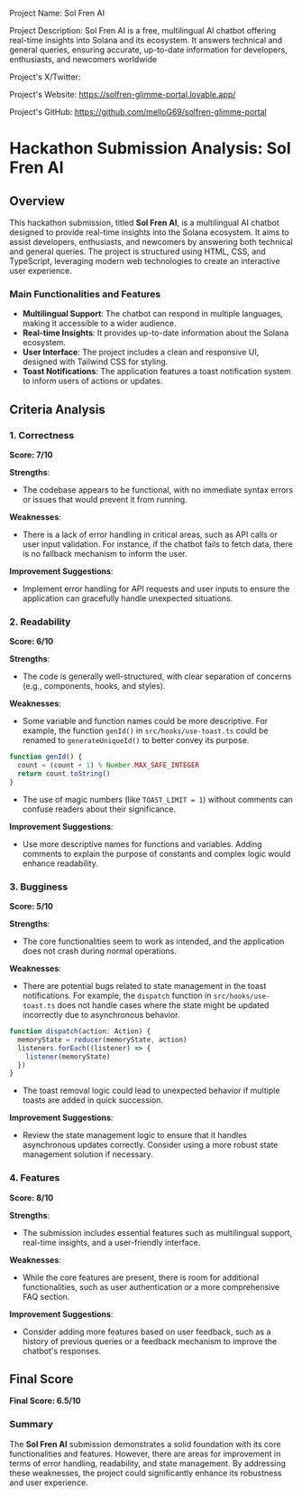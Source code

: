 
Project Name: Sol Fren AI


Project Description: Sol Fren AI is a free, multilingual AI chatbot offering real-time insights into Solana and its ecosystem. It answers technical and general queries, ensuring accurate, up-to-date information for developers, enthusiasts, and newcomers worldwide


Project's X/Twitter: 


Project's Website: https://solfren-glimme-portal.lovable.app/


Project's GitHub: https://github.com/melloG69/solfren-glimme-portal






# Hackathon Submission Analysis: Sol Fren AI

## Overview
This hackathon submission, titled **Sol Fren AI**, is a multilingual AI chatbot designed to provide real-time insights into the Solana ecosystem. It aims to assist developers, enthusiasts, and newcomers by answering both technical and general queries. The project is structured using HTML, CSS, and TypeScript, leveraging modern web technologies to create an interactive user experience.

### Main Functionalities and Features
- **Multilingual Support**: The chatbot can respond in multiple languages, making it accessible to a wider audience.
- **Real-time Insights**: It provides up-to-date information about the Solana ecosystem.
- **User Interface**: The project includes a clean and responsive UI, designed with Tailwind CSS for styling.
- **Toast Notifications**: The application features a toast notification system to inform users of actions or updates.

## Criteria Analysis

### 1. Correctness
**Score: 7/10**

**Strengths**:
- The codebase appears to be functional, with no immediate syntax errors or issues that would prevent it from running.

**Weaknesses**:
- There is a lack of error handling in critical areas, such as API calls or user input validation. For instance, if the chatbot fails to fetch data, there is no fallback mechanism to inform the user.

**Improvement Suggestions**:
- Implement error handling for API requests and user inputs to ensure the application can gracefully handle unexpected situations.

### 2. Readability
**Score: 6/10**

**Strengths**:
- The code is generally well-structured, with clear separation of concerns (e.g., components, hooks, and styles).

**Weaknesses**:
- Some variable and function names could be more descriptive. For example, the function `genId()` in `src/hooks/use-toast.ts` could be renamed to `generateUniqueId()` to better convey its purpose.

```typescript
function genId() {
  count = (count + 1) % Number.MAX_SAFE_INTEGER
  return count.toString()
}
```

- The use of magic numbers (like `TOAST_LIMIT = 1`) without comments can confuse readers about their significance.

**Improvement Suggestions**:
- Use more descriptive names for functions and variables. Adding comments to explain the purpose of constants and complex logic would enhance readability.

### 3. Bugginess
**Score: 5/10**

**Strengths**:
- The core functionalities seem to work as intended, and the application does not crash during normal operations.

**Weaknesses**:
- There are potential bugs related to state management in the toast notifications. For example, the `dispatch` function in `src/hooks/use-toast.ts` does not handle cases where the state might be updated incorrectly due to asynchronous behavior.

```typescript
function dispatch(action: Action) {
  memoryState = reducer(memoryState, action)
  listeners.forEach((listener) => {
    listener(memoryState)
  })
}
```

- The toast removal logic could lead to unexpected behavior if multiple toasts are added in quick succession.

**Improvement Suggestions**:
- Review the state management logic to ensure that it handles asynchronous updates correctly. Consider using a more robust state management solution if necessary.

### 4. Features
**Score: 8/10**

**Strengths**:
- The submission includes essential features such as multilingual support, real-time insights, and a user-friendly interface.

**Weaknesses**:
- While the core features are present, there is room for additional functionalities, such as user authentication or a more comprehensive FAQ section.

**Improvement Suggestions**:
- Consider adding more features based on user feedback, such as a history of previous queries or a feedback mechanism to improve the chatbot's responses.

## Final Score
**Final Score: 6.5/10**

### Summary
The **Sol Fren AI** submission demonstrates a solid foundation with its core functionalities and features. However, there are areas for improvement in terms of error handling, readability, and state management. By addressing these weaknesses, the project could significantly enhance its robustness and user experience.